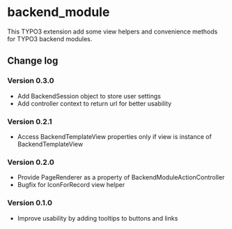 # backend_module

This TYPO3 extension add some view helpers and convenience methods for TYPO3 backend modules.

## Change log

### Version 0.3.0

- Add BackendSession object to store user settings
- Add controller context to return url for better usability

### Version 0.2.1

- Access BackendTemplateView properties only if view is instance of BackendTemplateView

### Version 0.2.0

- Provide PageRenderer as a property of BackendModuleActionController
- Bugfix for IconForRecord view helper

### Version 0.1.0

- Improve usability by adding tooltips to buttons and links
